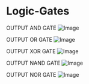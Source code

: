 # Logic-Gates

OUTPUT
AND GATE
![Image](https://github.com/user-attachments/assets/ff060113-2fb5-4fba-bf00-7da40e6b9330)

OUTPUT
OR GATE
![Image](https://github.com/user-attachments/assets/cf6a9ab9-e3e1-4b14-8b90-8f24ea456fab)

OUTPUT
XOR GATE
![Image](https://github.com/user-attachments/assets/7f5af415-0802-43b9-ba57-36cc0a110b2a)

OUTPUT
NAND GATE
![Image](https://github.com/user-attachments/assets/dcca2f35-da5b-4c84-bf2b-35c8217d7a88)

OUTPUT
NOR GATE
![Image](https://github.com/user-attachments/assets/72f6939b-269b-45c7-8d07-04ec9f8f30b8)
